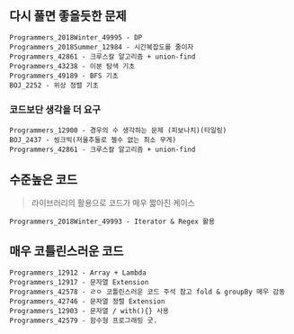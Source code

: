 ## 다시 풀면 좋을듯한 문제

```
Programmers_2018Winter_49995 - DP
Programmers_2018Summer_12984 - 시간복잡도를 줄이자
Programmers_42861 - 크루스칼 알고리즘 + union-find
Programmers_43238 - 이분 탐색 기초
Programmers_49189 - BFS 기초
BOJ_2252 - 위상 정렬 기초
```



### 코드보단 생각을 더 요구

```
Programmers_12900 - 경우의 수 생각하는 문제 (피보나치)(타일링)
BOJ_2437 - 씽크빅(저울추들로 젤수 없는 최소 무게)
Programmers_42861 - 크루스칼 알고리즘 + union-find
```



## 수준높은 코드

> 라이브러리의 활용으로 코드가 매우 짧아진 케이스

```
Programmers_2018Winter_49993 - Iterator & Regex 활용
```



## 매우 코틀린스러운 코드

``` 
Programmers_12912 - Array + Lambda
Programmers_12917 - 문자열 Extension
Programmers_42578 - ㄹㅇ 코틀린스러운 코드 주석 참고 fold & groupBy 매우 감동
Programmers_42746 - 문자열 정렬 Extension
Programmers_12903 - 문자열 / with(){} 사용
Programmers_42579 - 함수형 프로그래밍 굿.
```

